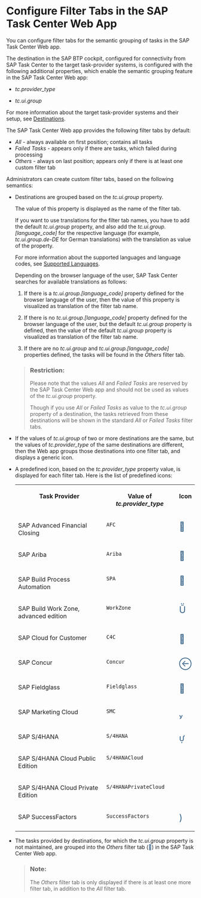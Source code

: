 <!-- loio53157da9e7ed498ea6b30298bf7d5213 -->

<link rel="stylesheet" type="text/css" href="../css/sap-icons.css"/>

# Configure Filter Tabs in the SAP Task Center Web App

You can configure filter tabs for the semantic grouping of tasks in the SAP Task Center Web app.

The destination in the SAP BTP cockpit, configured for connectivity from SAP Task Center to the target task-provider systems, is configured with the following additional properties, which enable the semantic grouping feature in the SAP Task Center Web app:

-   *tc.provider\_type*

-   *tc.ui.group*


For more information about the target task-provider systems and their setup, see [Destinations](destinations-3470733.md).

The SAP Task Center Web app provides the following filter tabs by default:

-   *All* - always available on first position; contains all tasks
-   *Failed Tasks* - appears only if there are tasks, which failed during processing
-   *Others* - always on last position; appears only if there is at least one custom filter tab

Administrators can create custom filter tabs, based on the following semantics:

-   Destinations are grouped based on the *tc.ui.group* property.

    The value of this property is displayed as the name of the filter tab.

    If you want to use translations for the filter tab names, you have to add the default *tc.ui.group* property, and also add the *tc.ui.group.\[language\_code\]* for the respective language \(for example, *tc.ui.group.de-DE* for German translations\) with the translation as value of the property.

    For more information about the supported languages and language codes, see [Supported Languages](../10-what-is/supported-languages-c66c693.md).

    Depending on the browser language of the user, SAP Task Center searches for available translations as follows:

    1.  If there is a *tc.ui.group.\[language\_code\]* property defined for the browser language of the user, then the value of this property is visualized as translation of the filter tab name.

    2.  If there is no *tc.ui.group.\[language\_code\]* property defined for the browser language of the user, but the default *tc.ui.group* property is defined, then the value of the default *tc.ui.group* property is visualized as translation of the filter tab name.

    3.  If there are no *tc.ui.group* and *tc.ui.group.\[language\_code\]* properties defined, the tasks will be found in the *Others* filter tab.


    > ### Restriction:  
    > Please note that the values *All* and *Failed Tasks* are reserved by the SAP Task Center Web app and should not be used as values of the *tc.ui.group* property.
    > 
    > Though if you use *All* or *Failed Tasks* as value to the *tc.ui.group* property of a destination, the tasks retrieved from these destinations will be shown in the standard *All* or *Failed Tasks* filter tabs.

-   If the values of *tc.ui.group* of two or more destinations are the same, but the values of *tc.provider\_type* of the same destinations are different, then the Web app groups those destinations into one filter tab, and displays a generic icon.

-   A predefined icon, based on the *tc.provider\_type* property value, is displayed for each filter tab. Here is the list of predefined icons:


    <table>
    <tr>
    <th valign="top">

    Task Provider
    
    </th>
    <th valign="top">

    Value of *tc.provider\_type*
    
    </th>
    <th valign="top">

    Icon
    
    </th>
    </tr>
    <tr>
    <td valign="top">
    
    SAP Advanced Financial Closing
    
    </td>
    <td valign="top">
    
    `AFC`
    
    </td>
    <td valign="top">
    
    <span style="font-size:24px;line-height: 28px;"><span style="color:#346187;"><span class="SAP-icons-V5"></span></span></span>
    
    </td>
    </tr>
    <tr>
    <td valign="top">
    
    SAP Ariba
    
    </td>
    <td valign="top">
    
    `Ariba`
    
    </td>
    <td valign="top">
    
    <span style="font-size:24px;line-height: 28px;"><span style="color:#346187;"><span class="SAP-icons-V5"></span></span></span>
    
    </td>
    </tr>
    <tr>
    <td valign="top">
    
    SAP Build Process Automation
    
    </td>
    <td valign="top">
    
    `SPA`
    
    </td>
    <td valign="top">
    
    <span style="font-size:24px;line-height: 28px;"><span style="color:#346187;"><span class="SAP-icons-V5"></span></span></span>
    
    </td>
    </tr>
    <tr>
    <td valign="top">
    
    SAP Build Work Zone, advanced edition
    
    </td>
    <td valign="top">
    
    `WorkZone`
    
    </td>
    <td valign="top">
    
    <span style="font-size:24px;line-height: 28px;"><span style="color:#346187;"><span class="SAP-icons-V5"></span></span></span>
    
    </td>
    </tr>
    <tr>
    <td valign="top">
    
    SAP Cloud for Customer
    
    </td>
    <td valign="top">
    
    `C4C`
    
    </td>
    <td valign="top">
    
    <span style="font-size:24px;line-height: 28px;"><span style="color:#346187;"><span class="SAP-icons-V5"></span></span></span>
    
    </td>
    </tr>
    <tr>
    <td valign="top">
    
    SAP Concur
    
    </td>
    <td valign="top">
    
    `Concur`
    
    </td>
    <td valign="top">
    
    <span style="font-size:24px;line-height: 28px;"><span style="color:#346187;"><span class="SAP-icons-V5"></span></span></span>
    
    </td>
    </tr>
    <tr>
    <td valign="top">
    
    SAP Fieldglass
    
    </td>
    <td valign="top">
    
    `Fieldglass`
    
    </td>
    <td valign="top">
    
    <span style="font-size:24px;line-height: 28px;"><span style="color:#346187;"><span class="SAP-icons-V5"></span></span></span>
    
    </td>
    </tr>
    <tr>
    <td valign="top">
    
    SAP Marketing Cloud
    
    </td>
    <td valign="top">
    
    `SMC`
    
    </td>
    <td valign="top">
    
    <span style="font-size:24px;line-height: 28px;"><span style="color:#346187;"><span class="SAP-icons-V5"></span></span></span>
    
    </td>
    </tr>
    <tr>
    <td valign="top">
    
    SAP S/4HANA
    
    </td>
    <td valign="top">
    
    `S/4HANA`
    
    </td>
    <td valign="top" rowspan="3">
    
    <span style="font-size:24px;line-height: 28px;"><span style="color:#346187;"><span class="SAP-icons-V5"></span></span></span>
    
    </td>
    </tr>
    <tr>
    <td valign="top">
    
    SAP S/4HANA Cloud Public Edition
    
    </td>
    <td valign="top">
    
    `S/4HANACloud`
    
    </td>
    </tr>
    <tr>
    <td valign="top">
    
    SAP S/4HANA Cloud Private Edition
    
    </td>
    <td valign="top">
    
    `S/4HANAPrivateCloud`
    
    </td>
    </tr>
    <tr>
    <td valign="top">
    
    SAP SuccessFactors
    
    </td>
    <td valign="top">
    
    `SuccessFactors`
    
    </td>
    <td valign="top">
    
    <span style="font-size:24px;line-height: 28px;"><span style="color:#346187;"><span class="SAP-icons-V5"></span></span></span>
    
    </td>
    </tr>
    </table>
    
-   The tasks provided by destinations, for which the *tc.ui.group* property is not maintained, are grouped into the *Others* filter tab \(<span style="color:#346187;"><span class="SAP-icons-V5"></span></span>\) in the SAP Task Center Web app.

    > ### Note:  
    > The *Others* filter tab is only displayed if there is at least one more filter tab, in addition to the *All* filter tab.


